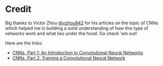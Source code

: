 # Credit
Big thanks to Victor Zhou [@vzhou842](https://github.com/vzhou842) for his articles on the topic of CNNs which helped me in building a solid understanding of how this type of networks work and what lies under the hood. Go check 'em out!

Here are the links:
- [CNNs, Part 1: An Introduction to Convolutional Neural Networks](https://victorzhou.com/blog/intro-to-cnns-part-1/)
- [CNNs, Part 2: Training a Convolutional Neural Network](https://victorzhou.com/blog/intro-to-cnns-part-2/)
